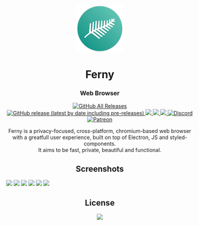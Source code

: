 <p align="center">
  <img src="/assets/imgs/icon128.png">
</p>
<h1 align="center">Ferny</h1>
<h3 align="center">Web Browser</h3>

<p align="center">
  <a href="https://github.com/ModuleArt/ferny/releases">
    <img alt="GitHub All Releases" src="https://img.shields.io/github/downloads/ModuleArt/ferny/total">
    <img alt="GitHub release (latest by date including pre-releases)" src="https://img.shields.io/github/v/release/moduleart/ferny?include_prereleases">
  </a>
  <a href="https://app.fossa.com/projects/git%2Bgithub.com%2FModuleArt%2Fferny?ref=badge_shield" alt="FOSSA Status">
    <img src="https://app.fossa.com/api/projects/git%2Bgithub.com%2FModuleArt%2Fferny.svg?type=shield"/>
  </a>
  <a alt="Codacy grade" href="https://app.codacy.com/manual/Beelink/ferny/dashboard">
    <img src="https://img.shields.io/codacy/grade/6fac6a3440d7480281c19780ed37ce30">
  </a>
  <a alt="Trello roadmap" href="https://trello.com/b/cb5lXUgS/ferny">
    <img src="https://img.shields.io/badge/planner-trello-%230079BF">
  </a>
  <a alt="Discord channel" href="https://discord.gg/9q4D8SJ">
    <img alt="Discord" src="https://img.shields.io/discord/625641944105877504?color=%237289DA&label=discord">
  </a>
  <a alt="Buy ma a coffee" href="https://www.patreon.com/moduleart">
    <img alt="Patreon" src="https://img.shields.io/badge/donate-patreon-%23E85B46">
  </a>
</p>

<p align="center">
  Ferny is a privacy-focused, cross-platform, chromium-based web browser<br>
  with a greatfull user experience, built on top of Electron, JS and styled-components.<br>
  It aims to be fast, private, beautiful and functional.
</p>

<h2 align="center">Screenshots</h2>
<img src="/docs/imgs/ferny/tab.png">
<img src="/docs/imgs/ferny/overlay.png">
<img src="/docs/imgs/ferny/darkmode.png">
<img src="/docs/imgs/ferny/search.png">
<img src="/docs/imgs/ferny/history.png">
<img src="/docs/imgs/ferny/settings.png">

<h2 align="center">License</h2>
<p align="center">
  <a href="https://app.fossa.com/projects/git%2Bgithub.com%2FModuleArt%2Fferny?ref=badge_large" alt="FOSSA Status"><img src="https://app.fossa.com/api/projects/git%2Bgithub.com%2FModuleArt%2Fferny.svg?type=large"/></a>
</p>
